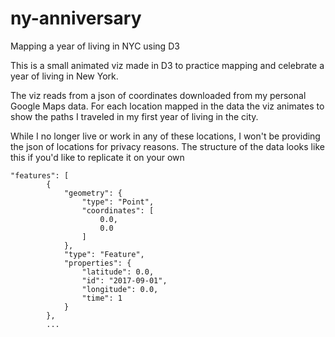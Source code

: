# ny-anniversary
Mapping a year of living in NYC using D3

This is a small animated viz made in D3 to practice mapping and celebrate a year of living in New York. 

The viz reads from a json of coordinates downloaded from my personal Google Maps data.
For each location mapped in the data the viz animates to show the paths I traveled in my first year of living in the city.


While I no longer live or work in any of these locations, I won't be providing the json of locations for privacy reasons.
The structure of the data looks like this if you'd like to replicate it on your own
```
"features": [
        {
            "geometry": {
                "type": "Point",
                "coordinates": [
                    0.0,
                    0.0
                ]
            },
            "type": "Feature",
            "properties": {
                "latitude": 0.0,
                "id": "2017-09-01",
                "longitude": 0.0,
                "time": 1
            }
        },
        ...
```
